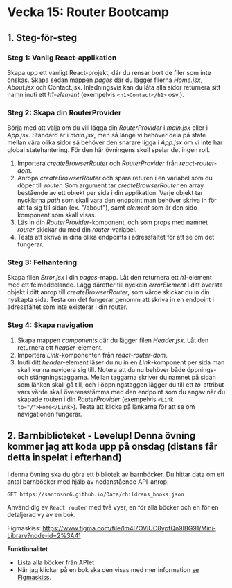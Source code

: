 # Vecka 15: Router Bootcamp

## 1. Steg-för-steg

### Steg 1: Vanlig React-applikation

Skapa upp ett vanligt React-projekt, där du rensar bort de filer som inte önskas. Skapa sedan mappen *pages* där du lägger filerna *Home.jsx*, *About.jsx* och Contact.jsx. 
Inledningsvis kan du låta alla sidor returnera sitt namn inuti ett *h1-element* (exempelvis ```<h1>Contact</h1>``` osv.).

### Steg 2: Skapa din RouterProvider

Börja med att välja om du vill lägga din *RouterProvider* i *main.jsx* eller i *App.jsx*. Standard är i *main.jsx*, men så länge vi behöver dela på state mellan våra olika sidor så behöver den snarare ligga i *App.jsx* om vi inte har global statehantering. 
För den här övningens skull spelar det ingen roll. 

1. Importera *createBrowserRouter* och *RouterProvider* från *react-router-dom*.
2. Anropa *createBrowserRouter* och spara returen i en variabel som du döper till *router*. Som argument tar *createBrowserRouter* en array bestående av ett objekt per sida i din applikation. Varje objekt tar nycklarna *path* som skall vara den endpoint man behöver skriva in för att ta sig till sidan (ex. "/about"), samt *element* som är den sido-komponent som skall visas.
3. Läs in din *RouterProvider*-komponent, och som props med namnet *router* skickar du med din *router*-variabel.
4. Testa att skriva in dina olika endpoints i adressfältet för att se om det fungerar.

### Steg 3: Felhantering

Skapa filen *Error.jsx* i din *pages*-mapp. Låt den returnera ett *h1*-element med ett felmeddelande. Lägg därefter till nyckeln *errorElement* i ditt översta objekt i ditt anrop till *createBrowserRouter*, som värde skickar du in din nyskapta sida. Testa om det fungerar genomm att skriva in en endpoint i adressfältet som inte existerar i din router.

### Steg 4: Skapa navigation

1. Skapa mappen *components* där du lägger filen *Header.jsx*. Låt den returnera ett *header*-element.
2. Importera *Link*-komponenten från *react-router-dom*.
3. Inuti ditt *header*-element läser du nu in en *Link*-komponent per sida man skall kunna navigera sig till. Notera att du nu behöver både öppnings- och stängningstaggarna. Mellan taggarna skriver du namnet på sidan som länken skall gå till, och i öppningstaggen lägger du till ett *to*-attribut vars värde skall överensstämma med den endpoint som du angav när du skapade routen i din *RouterProvider* (exempelvis ```<Link to="/">Home</Link>```). Testa att klicka på länkarna för att se om navigationen fungerar.

## 2. Barnbiblioteket - Levelup! Denna övning kommer jag att koda upp på onsdag (distans får detta inspelat i efterhand)

I denna övning ska du göra ett bibliotek av barnböcker. Du hittar data om ett antal barnböcker med hjälp av nedanstående API-anrop:
```
GET https://santosnr6.github.io/Data/childrens_books.json
```

Använd dig av `React router` med två vyer, en för alla böcker och en för en detaljerad vy av en bok.

Figmaskiss: https://www.figma.com/file/lm4l7OViUO8ypfQn9IBG91/Mini-Library?node-id=2%3A41

**Funktionalitet**

* Lista alla böcker från APIet
* När jag klickar på en bok ska den visas med mer information [se Figmaskiss](https://www.figma.com/file/lm4l7OViUO8ypfQn9IBG91/Mini-Library?node-id=2%3A41).

